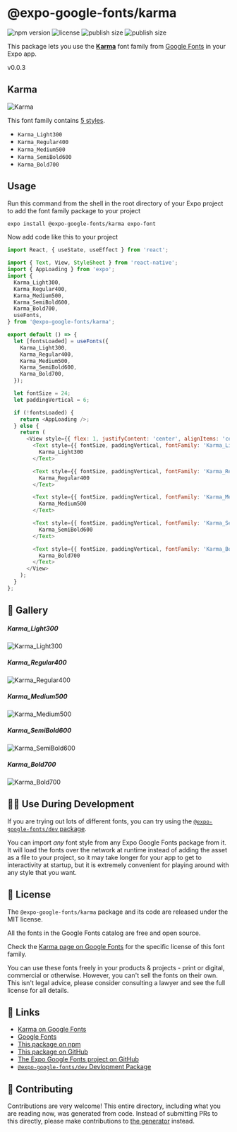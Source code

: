 # @expo-google-fonts/karma

![npm version](https://flat.badgen.net/npm/v/@expo-google-fonts/karma)
![license](https://flat.badgen.net/github/license/expo/google-fonts)
![publish size](https://flat.badgen.net/packagephobia/install/@expo-google-fonts/karma)
![publish size](https://flat.badgen.net/packagephobia/publish/@expo-google-fonts/karma)

This package lets you use the [**Karma**](https://fonts.google.com/specimen/Karma) font family from [Google Fonts](https://fonts.google.com/) in your Expo app.

v0.0.3

## Karma

![Karma](./font-family.png)

This font family contains [5 styles](#-gallery).

- `Karma_Light300`
- `Karma_Regular400`
- `Karma_Medium500`
- `Karma_SemiBold600`
- `Karma_Bold700`

## Usage

Run this command from the shell in the root directory of your Expo project to add the font family package to your project
```sh
expo install @expo-google-fonts/karma expo-font
```

Now add code like this to your project
```js
import React, { useState, useEffect } from 'react';

import { Text, View, StyleSheet } from 'react-native';
import { AppLoading } from 'expo';
import {
  Karma_Light300,
  Karma_Regular400,
  Karma_Medium500,
  Karma_SemiBold600,
  Karma_Bold700,
  useFonts,
} from '@expo-google-fonts/karma';

export default () => {
  let [fontsLoaded] = useFonts({
    Karma_Light300,
    Karma_Regular400,
    Karma_Medium500,
    Karma_SemiBold600,
    Karma_Bold700,
  });

  let fontSize = 24;
  let paddingVertical = 6;

  if (!fontsLoaded) {
    return <AppLoading />;
  } else {
    return (
      <View style={{ flex: 1, justifyContent: 'center', alignItems: 'center' }}>
        <Text style={{ fontSize, paddingVertical, fontFamily: 'Karma_Light300' }}>
          Karma_Light300
        </Text>

        <Text style={{ fontSize, paddingVertical, fontFamily: 'Karma_Regular400' }}>
          Karma_Regular400
        </Text>

        <Text style={{ fontSize, paddingVertical, fontFamily: 'Karma_Medium500' }}>
          Karma_Medium500
        </Text>

        <Text style={{ fontSize, paddingVertical, fontFamily: 'Karma_SemiBold600' }}>
          Karma_SemiBold600
        </Text>

        <Text style={{ fontSize, paddingVertical, fontFamily: 'Karma_Bold700' }}>
          Karma_Bold700
        </Text>
      </View>
    );
  }
};

```

## 🔡 Gallery

##### Karma_Light300
![Karma_Light300](./3efd1dc089cbb099173fc03a8bfc22d406db0671888af830ca7137e548369989.ttf.png)

##### Karma_Regular400
![Karma_Regular400](./8852b0f721a3603b10be618c6a5ad02f581025568b8db801a75130da5f0c8d48.ttf.png)

##### Karma_Medium500
![Karma_Medium500](./2701feff031a171c4d982c100c27cf15d52d5051c49481762f43eeecc4bd54bd.ttf.png)

##### Karma_SemiBold600
![Karma_SemiBold600](./932cd064de412606a66f2a06a29ed0003de9669fe26d7f1f9f3e76bfc74dbb78.ttf.png)

##### Karma_Bold700
![Karma_Bold700](./132e41c0f90df6a2646b59a685af793e0ce62b2b64245d2db081d1ab1f6889e8.ttf.png)


## 👩‍💻 Use During Development

If you are trying out lots of different fonts, you can try using the [`@expo-google-fonts/dev` package](https://github.com/expo/google-fonts/tree/master/font-packages/dev#readme).

You can import *any* font style from any Expo Google Fonts package from it. It will load the fonts
over the network at runtime instead of adding the asset as a file to your project, so it may take longer
for your app to get to interactivity at startup, but it is extremely convenient
for playing around with any style that you want.

## 📖 License

The `@expo-google-fonts/karma` package and its code are released under the MIT license.

All the fonts in the Google Fonts catalog are free and open source.

Check the [Karma page on Google Fonts](https://fonts.google.com/specimen/Karma) for the specific license of this font family.

You can use these fonts freely in your products & projects - print or digital, commercial or otherwise. However, you can't sell the fonts on their own. This isn't legal advice, please consider consulting a lawyer and see the full license for all details.

## 🔗 Links

- [Karma on Google Fonts](https://fonts.google.com/specimen/Karma)
- [Google Fonts](https://fonts.google.com/)
- [This package on npm](https://www.npmjs.com/package/@expo-google-fonts/karma)
- [This package on GitHub](https://github.com/expo/google-fonts/tree/master/font-packages/karma)
- [The Expo Google Fonts project on GitHub](https://github.com/expo/google-fonts)
- [`@expo-google-fonts/dev` Devlopment Package](https://github.com/expo/google-fonts/tree/master/font-packages/dev)


## 🤝 Contributing

Contributions are very welcome! This entire directory, including what you are reading now, was generated from code. Instead of submitting PRs to this directly, please make contributions to [the generator](https://github.com/expo/google-fonts/tree/master/packages/generator) instead.
